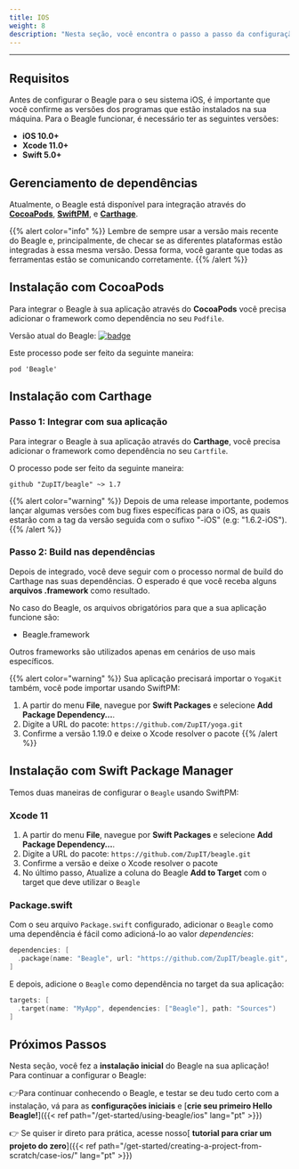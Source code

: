 ```yaml
---
title: IOS
weight: 8
description: "Nesta seção, você encontra o passo a passo da configuração do Beagle no iOS."
---
```


---

## Requisitos

Antes de configurar o Beagle para o seu sistema iOS, é importante que você confirme as versões dos programas que estão instalados na sua máquina. Para o Beagle funcionar, é necessário ter as seguintes versões:

- **iOS 10.0+**
- **Xcode 11.0+**
- **Swift 5.0+**

## **Gerenciamento de dependências**

Atualmente, o Beagle está disponível para integração através do [**CocoaPods**](https://cocoapods.org), [**SwiftPM**](https://swift.org/package-manager/), e [**Carthage**](https://github.com/Carthage/Carthage).

{{% alert color="info" %}}
Lembre de sempre usar a versão mais recente do Beagle e, principalmente, de checar se as diferentes plataformas estão integradas à essa mesma versão. Dessa forma, você garante que todas as ferramentas estão se comunicando corretamente.
{{% /alert %}}

## **Instalação com CocoaPods**

Para integrar o Beagle à sua aplicação através do **CocoaPods** você precisa adicionar o framework como dependência no seu `Podfile`.

Versão atual do Beagle: [![badge](https://img.shields.io/cocoapods/v/Beagle)](https://cocoapods.org/pods/Beagle)

Este processo pode ser feito da seguinte maneira:

```text
pod 'Beagle'
```

## **Instalação com Carthage**

### Passo 1: Integrar com sua aplicação

Para integrar o Beagle à sua aplicação através do **Carthage**, você precisa adicionar o framework como dependência no seu `Cartfile`.

O processo pode ser feito da seguinte maneira:

```text
github "ZupIT/beagle" ~> 1.7
```

{{% alert color="warning" %}}
Depois de uma release importante, podemos lançar algumas versões com bug fixes específicas para o iOS, as quais estarão com a tag da versão seguida com o sufixo "-iOS" \(e.g: "1.6.2-iOS"\).
{{% /alert %}}

### Passo 2: Build nas dependências

Depois de integrado, você deve seguir com o processo normal de build do Carthage nas suas dependências. O esperado é que você receba alguns **arquivos .framework** como resultado.

No caso do Beagle, os arquivos obrigatórios para que a sua aplicação funcione são:

- Beagle.framework

Outros frameworks são utilizados apenas em cenários de uso mais específicos.

{{% alert color="warning" %}}
Sua aplicação precisará importar o `YogaKit` também, você pode importar usando SwiftPM:
1. A partir do menu **File**, navegue por **Swift Packages** e selecione **Add Package Dependency…**.
2. Digite a URL do pacote: `https://github.com/ZupIT/yoga.git`
3. Confirme a versão 1.19.0 e deixe o Xcode resolver o pacote
{{% /alert %}}

## **Instalação com Swift Package Manager**

Temos duas maneiras de configurar o `Beagle` usando SwiftPM:
### Xcode 11

1. A partir do menu **File**, navegue por **Swift Packages** e selecione **Add Package Dependency…**.
2. Digite a URL do pacote: `https://github.com/ZupIT/beagle.git`
3. Confirme a versão e deixe o Xcode resolver o pacote
4. No último passo, Atualize a coluna do Beagle **Add to Target** com o target que deve utilizar o `Beagle`

### Package.swift

Com o seu arquivo `Package.swift` configurado, adicionar o `Beagle` como uma dependência é fácil como adicioná-lo ao valor _dependencies_:

```swift
dependencies: [
  .package(name: "Beagle", url: "https://github.com/ZupIT/beagle.git", from: "1.7.0"),
]
```

E depois, adicione o `Beagle` como dependência no target da sua aplicação:

```swift
targets: [
  .target(name: "MyApp", dependencies: ["Beagle"], path: "Sources")
]
```

## Próximos Passos

Nesta seção, você fez a **instalação inicial** do Beagle na sua aplicação!  
Para continuar a configurar o Beagle:

👉Para continuar conhecendo o Beagle, e testar se deu tudo certo com a instalação, vá para as **configurações iniciais** e [**crie seu primeiro Hello Beagle!**]({{< ref path="/get-started/using-beagle/ios" lang="pt" >}})

👉 Se quiser ir direto para prática, acesse nosso[ **tutorial para criar um projeto do zero**]({{< ref path="/get-started/creating-a-project-from-scratch/case-ios/" lang="pt" >}})
